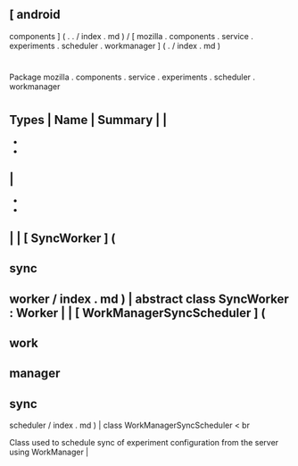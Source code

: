 [
android
-
components
]
(
.
.
/
index
.
md
)
/
[
mozilla
.
components
.
service
.
experiments
.
scheduler
.
workmanager
]
(
.
/
index
.
md
)
#
#
Package
mozilla
.
components
.
service
.
experiments
.
scheduler
.
workmanager
#
#
#
Types
|
Name
|
Summary
|
|
-
-
-
|
-
-
-
|
|
[
SyncWorker
]
(
-
sync
-
worker
/
index
.
md
)
|
abstract
class
SyncWorker
:
Worker
|
|
[
WorkManagerSyncScheduler
]
(
-
work
-
manager
-
sync
-
scheduler
/
index
.
md
)
|
class
WorkManagerSyncScheduler
<
br
>
Class
used
to
schedule
sync
of
experiment
configuration
from
the
server
using
WorkManager
|
